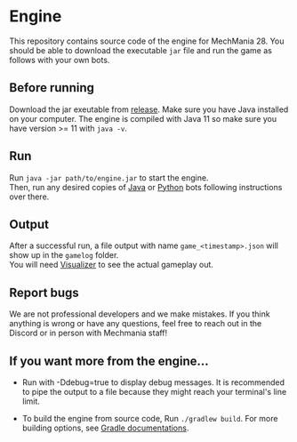 # Engine
This repository contains source code of the engine for MechMania 28.  You should be able to download the executable `jar` file and run the game as follows with your own bots. 
## Before running
Download the jar exeutable from [release](https://github.com/MechMania-28/Engine/releases).
Make sure you have Java installed on your computer. The engine is compiled with Java 11 so make sure you have version >= 11 with `java -v`.
## Run
Run `java -jar path/to/engine.jar` to start the engine.\
Then, run any desired copies of [Java](https://github.com/MechMania-28/Java-Starterpack) or [Python](https://github.com/MechMania-28/Python-Starterpack) bots following instructions over there.

## Output
After a successful run, a file output with name `game_<timestamp>.json` will show up in the `gamelog` folder.\
You will need [Visualizer](https://github.com/MechMania-28/Visualizer) to see the actual gameplay out.

## Report bugs
We are not professional developers and we make mistakes. If you think anything is wrong or have any questions, feel free to reach out in the Discord or in person with Mechmania staff!

## If you want more from the engine...
- Run with -Ddebug=true to display debug messages. It is recommended to pipe the output to a file because they might reach your terminal's line limit.

- To build the engine from source code, Run `./gradlew build`. For more building options, see [Gradle documentations](https://docs.gradle.org/current/userguide/command_line_interface.html).
